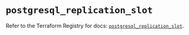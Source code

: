 # `postgresql_replication_slot`

Refer to the Terraform Registry for docs: [`postgresql_replication_slot`](https://registry.terraform.io/providers/sourcegraph/postgresql/1.23.0-sg.2/docs/resources/replication_slot).
